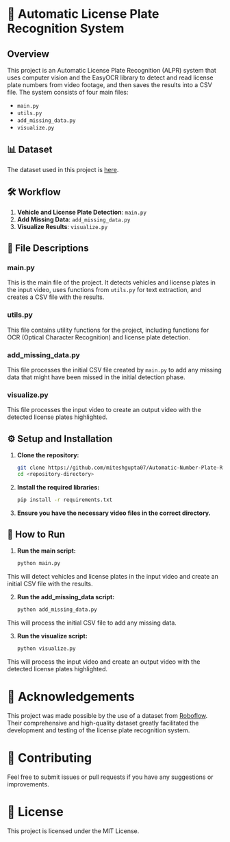 # 🚗 Automatic License Plate Recognition System

## Overview

This project is an Automatic License Plate Recognition (ALPR) system that uses computer vision and the EasyOCR library to detect and read license plate numbers from video footage, and then saves the results into a CSV file. The system consists of four main files:

- `main.py`
- `utils.py`
- `add_missing_data.py`
- `visualize.py`

## 📊 Dataset

The dataset used in this project is [here](https://universe.roboflow.com/roboflow-universe-projects/license-plate-recognition-rxg4e/dataset/4).

## 🛠️ Workflow

1. **Vehicle and License Plate Detection**: `main.py`
2. **Add Missing Data**: `add_missing_data.py`
3. **Visualize Results**: `visualize.py`

## 📁 File Descriptions

### main.py

This is the main file of the project. It detects vehicles and license plates in the input video, uses functions from `utils.py` for text extraction, and creates a CSV file with the results.

### utils.py

This file contains utility functions for the project, including functions for OCR (Optical Character Recognition) and license plate detection.

### add_missing_data.py

This file processes the initial CSV file created by `main.py` to add any missing data that might have been missed in the initial detection phase.

### visualize.py

This file processes the input video to create an output video with the detected license plates highlighted.

## ⚙️ Setup and Installation

1. **Clone the repository:**
   ```bash
   git clone https://github.com/miteshgupta07/Automatic-Number-Plate-Recognition-System.git
   cd <repository-directory>

2. **Install the required libraries:**
   ```bash
   pip install -r requirements.txt

3. **Ensure you have the necessary video files in the correct directory.**

## 🚀 How to Run

1. **Run the main script:** 
   ```bash
   python main.py
   
This will detect vehicles and license plates in the input video and create an initial CSV file with the results.

2. **Run the add_missing_data script:**
   ```bash
   python add_missing_data.py
   
This will process the initial CSV file to add any missing data.

3. **Run the visualize script:**

   ```bash
   python visualize.py

This will process the input video and create an output video with the detected license plates highlighted.

# 🙏 Acknowledgements
This project was made possible by the use of a dataset from [Roboflow](https://roboflow.com/). Their comprehensive and high-quality dataset greatly facilitated the development and testing of the license plate recognition system.

# 🤝 Contributing
Feel free to submit issues or pull requests if you have any suggestions or improvements.

# 📜 License
This project is licensed under the MIT License.
